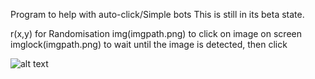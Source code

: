Program to help with auto-click/Simple bots
This is still in its beta state.

r(x,y) for Randomisation
img(imgpath.png) to click on image on screen
imglock(imgpath.png) to wait until the image is detected, then click

![alt text](https://i.imgur.com/mv7bC76.png)
